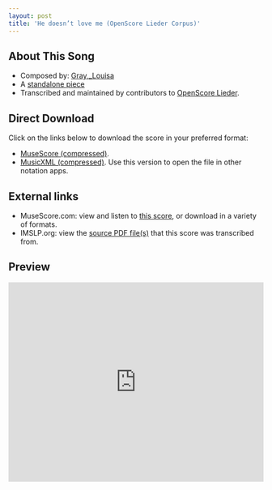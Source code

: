 ```yaml
---
layout: post
title: 'He doesn’t love me (OpenScore Lieder Corpus)'
---
```


## About This Song

- Composed by: [Gray,_Louisa](https://fourscoreandmore.org/openscore/lieder/Gray,_Louisa)
- A [standalone piece](https://fourscoreandmore.org/openscore/lieder/Gray,_Louisa/_)
- Transcribed and maintained by contributors to [OpenScore Lieder].

[OpenScore Lieder]: https://musescore.com/openscore-lieder-corpus

## Direct Download

Click on the links below to download the score in your preferred format:
- [MuseScore (compressed)](https://github.com/openscore/lieder/blob/main/scores/Gray,_Louisa/_/He_doesn’t_love_me/lc6617779.mscz?raw=true).
- [MusicXML (compressed)](https://github.com/openscore/lieder/blob/main/scores/Gray,_Louisa/_/He_doesn’t_love_me/lc6617779.mxl?raw=true). Use this version to open the file in other notation apps.

## External links

- MuseScore.com: view and listen to [this score][MuseScore], or download in a variety of formats.
- IMSLP.org: view the [source PDF file(s)][IMSLP] that this score was transcribed from.

[MuseScore]: https://musescore.com/score/6617779
[IMSLP]: https://imslp.org/wiki/Special:ReverseLookup/286659

## Preview

<iframe width="100%" height="394" src="https://musescore.com/openscore-lieder-corpus/scores/6617779/embed" frameborder="0" allowfullscreen allow="autoplay; fullscreen"></iframe>
